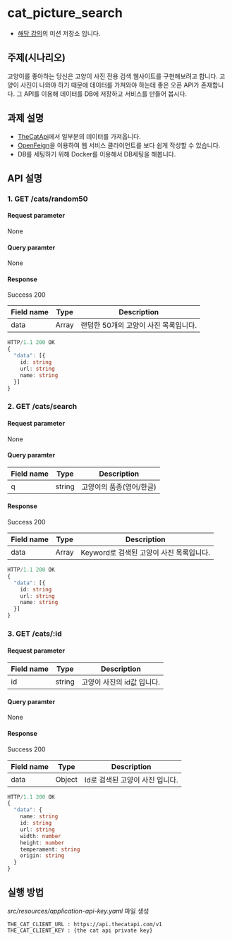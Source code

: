 # cat_picture_search


- [해당 강의](https://school.programmers.co.kr/learn/courses/16643/16643-javaspring%EA%B3%A0%EC%96%91%EC%9D%B4-%EC%82%AC%EC%A7%84-%EA%B2%80%EC%83%89-%EC%82%AC%EC%9D%B4%ED%8A%B8-api-%EA%B3%BC%EC%A0%9C-%ED%92%80%EC%96%B4%EB%B3%B4%EA%B8%B0)의 미션 저장소 입니다.

## 주제(시나리오)
고양이를 좋아하는 당신은 고양이 사진 전용 검색 웹사이트를 구현해보려고 합니다. 고양이 사진이 나와야 하기 때문에 데이터를 가져와야 하는데 좋은 오픈 API가 존재합니다. 그 API를 이용해 데이터를 DB에 저장하고 서비스를 만들어 봅시다.

## 과제 설명
- [TheCatApi](https://thecatapi.com/)에서 일부분의 데이터를 가져옵니다.
- [OpenFeign](https://docs.spring.io/spring-cloud-openfeign/docs/current/reference/html/)을 이용하여 웹 서비스 클라이언트를 보다 쉽게 작성할 수 있습니다.
- DB를 세팅하기 위해 Docker를 이용해서 DB세팅을 해봅니다.

## API 설명

### 1\. GET /cats/random50

#### Request parameter

None

#### Query paramter

None

#### Response

Success 200

| Field name | Type | Description |
| --- | --- | --- |
| data | Array | 랜덤한 50개의 고양이 사진 목록입니다. |

``` typescript
HTTP/1.1 200 OK
{
  "data": [{
    id: string
    url: string
    name: string
  }]
}
```

### 2\. GET /cats/search

#### Request parameter

None

#### Query paramter

| Field name | Type | Description |
| --- | --- | --- |
| q | string | 고양이의 품종(영어/한글) |

#### Response

Success 200

| Field name | Type | Description |
| --- | --- | --- |
| data | Array | Keyword로 검색된 고양이 사진 목록입니다. |

``` typescript
HTTP/1.1 200 OK
{
  "data": [{
    id: string
    url: string
    name: string
  }]
}
```

### 3\. GET /cats/:id

#### Request parameter

| Field name | Type | Description |
| --- | --- | --- |
| id | string | 고양이 사진의 id값 입니다. |

#### Query paramter

None

#### Response

Success 200

| Field name | Type | Description |
| --- | --- | --- |
| data | Object | Id로 검색된 고양이 사진 입니다. |

``` typescript
HTTP/1.1 200 OK
{
  "data": {
    name: string
    id: string
    url: string
    width: number
    height: number
    temperament: string
    origin: string
  }
}
```
## 실행 방법
_src/resources/application-api-key.yaml_  파일 생성
``` script
THE_CAT_CLIENT_URL : https://api.thecatapi.com/v1
THE_CAT_CLIENT_KEY : {the cat api private key}
```